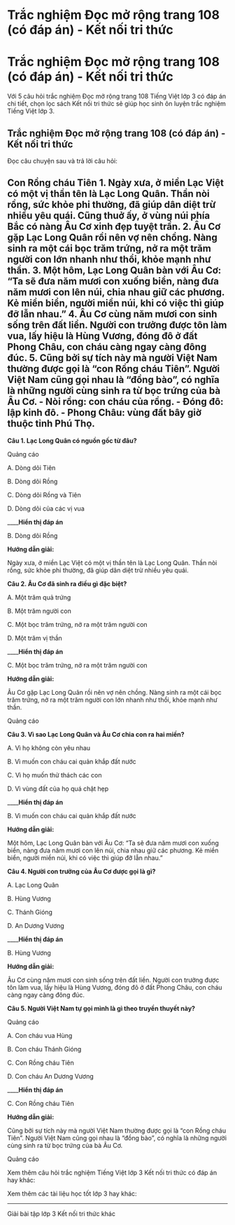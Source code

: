 # Trắc nghiệm Đọc mở rộng trang 108 (có đáp án) - Kết nối tri thức

# Trắc nghiệm Đọc mở rộng trang 108 (có đáp án) - Kết nối tri thức

Với 5 câu hỏi trắc nghiệm Đọc mở rộng trang 108 Tiếng Việt lớp 3 có đáp án chi tiết, chọn lọc sách Kết nối tri thức sẽ giúp học sinh ôn luyện trắc nghiệm Tiếng Việt lớp 3.

## Trắc nghiệm Đọc mở rộng trang 108 (có đáp án) - Kết nối tri thức

Đọc câu chuyện sau và trả lời câu hỏi: 

**Con Rồng cháu Tiên** 1\. Ngày xưa, ở miền Lạc Việt có một vị thần tên là Lạc Long Quân. Thần nòi rồng, sức khỏe phi thường, đã giúp dân diệt trừ nhiều yêu quái. Cũng thuở ấy, ở vùng núi phía Bắc có nàng Âu Cơ xinh đẹp tuyệt trần. 2\. Âu Cơ gặp Lạc Long Quân rồi nên vợ nên chồng. Nàng sinh ra một cái bọc trăm trứng, nở ra một trăm người con lớn nhanh như thổi, khỏe mạnh như thần. 3\. Một hôm, Lạc Long Quân bàn với Âu Cơ: “Ta sẽ đưa năm mươi con xuống biển, nàng đưa năm mươi con lên núi, chia nhau giữ các phương. Kẻ miền biển, người miền núi, khi có việc thì giúp đỡ lẫn nhau.” 4\. Âu Cơ cùng năm mươi con sinh sống trên đất liền. Người con trưởng được tôn làm vua, lấy hiệu là Hùng Vương, đóng đô ở đất Phong Châu, con cháu càng ngay càng đông đúc. 5\. Cũng bởi sự tích này mà người Việt Nam thường được gọi là “con Rồng cháu Tiên”. Người Việt Nam cũng gọi nhau là “đồng bào”, có nghĩa là những người cùng sinh ra từ bọc trứng của bà Âu Cơ. \- Nòi rồng: con cháu của rồng. \- Đóng đô: lập kinh đô. \- Phong Châu: vùng đất bây giờ thuộc tỉnh Phú Thọ.  
---  
  
**Câu 1. Lạc Long Quân có nguồn gốc từ đâu?**

Quảng cáo

A. Dòng dõi Tiên

B. Dòng dõi Rồng

C. Dòng dõi Rồng và Tiên

D. Dòng dõi của các vị vua

____**Hiển thị đáp án**

B. Dòng dõi Rồng

**Hướng dẫn giải:**

Ngày xưa, ở miền Lạc Việt có một vị thần tên là Lạc Long Quân. Thần nòi rồng, sức khỏe phi thường, đã giúp dân diệt trừ nhiều yêu quái. 

**Câu 2. Âu Cơ đã sinh ra điều gì đặc biệt?**

A. Một trăm quả trứng

B. Một trăm người con

C. Một bọc trăm trứng, nở ra một trăm người con

D. Một trăm vị thần

____**Hiển thị đáp án**

C. Một bọc trăm trứng, nở ra một trăm người con

**Hướng dẫn giải:**

Âu Cơ gặp Lạc Long Quân rồi nên vợ nên chồng. Nàng sinh ra một cái bọc trăm trứng, nở ra một trăm người con lớn nhanh như thổi, khỏe mạnh như thần.

Quảng cáo

**Câu 3. Vì sao Lạc Long Quân và Âu Cơ chia con ra hai miền?**

A. Vì họ không còn yêu nhau

B. Vì muốn con cháu cai quản khắp đất nước

C. Vì họ muốn thử thách các con

D. Vì vùng đất của họ quá chật hẹp

____**Hiển thị đáp án**

B. Vì muốn con cháu cai quản khắp đất nước

**Hướng dẫn giải:**

Một hôm, Lạc Long Quân bàn với Âu Cơ: “Ta sẽ đưa năm mươi con xuống biển, nàng đưa năm mươi con lên núi, chia nhau giữ các phương. Kẻ miền biển, người miền núi, khi có việc thì giúp đỡ lẫn nhau.”

**Câu 4. Người con trưởng của Âu Cơ được gọi là gì?**

A. Lạc Long Quân

B. Hùng Vương

C. Thánh Gióng

D. An Dương Vương

____**Hiển thị đáp án**

B. Hùng Vương

**Hướng dẫn giải:**

Âu Cơ cùng năm mươi con sinh sống trên đất liền. Người con trưởng được tôn làm vua, lấy hiệu là Hùng Vương, đóng đô ở đất Phong Châu, con cháu càng ngay càng đông đúc.

**Câu 5. Người Việt Nam tự gọi mình là gì theo truyền thuyết này?**

Quảng cáo

A. Con cháu vua Hùng

B. Con cháu Thánh Gióng

C. Con Rồng cháu Tiên

D. Con cháu An Dương Vương

____**Hiển thị đáp án**

C. Con Rồng cháu Tiên

**Hướng dẫn giải:**

Cũng bởi sự tích này mà người Việt Nam thường được gọi là “con Rồng cháu Tiên”. Người Việt Nam cũng gọi nhau là “đồng bào”, có nghĩa là những người cùng sinh ra từ bọc trứng của bà Âu Cơ.

Quảng cáo

Xem thêm câu hỏi trắc nghiệm Tiếng Việt lớp 3 Kết nối tri thức có đáp án hay khác:

Xem thêm các tài liệu học tốt lớp 3 hay khác:

* * *

Giải bài tập lớp 3 Kết nối tri thức khác
